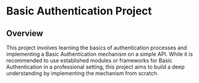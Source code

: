 # Basic Authentication Project

## Overview
This project involves learning the basics of authentication processes and implementing a Basic Authentication mechanism on a simple API. While it is recommended to use established modules or frameworks for Basic Authentication in a professional setting, this project aims to build a deep understanding by implementing the mechanism from scratch.
